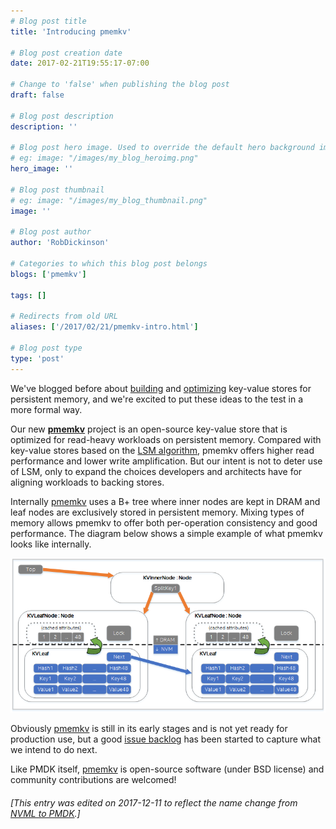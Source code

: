 ```yaml
---
# Blog post title
title: 'Introducing pmemkv'

# Blog post creation date
date: 2017-02-21T19:55:17-07:00

# Change to 'false' when publishing the blog post
draft: false

# Blog post description
description: ''

# Blog post hero image. Used to override the default hero background image.
# eg: image: "/images/my_blog_heroimg.png"
hero_image: ''

# Blog post thumbnail
# eg: image: "/images/my_blog_thumbnail.png"
image: ''

# Blog post author
author: 'RobDickinson'

# Categories to which this blog post belongs
blogs: ['pmemkv']

tags: []

# Redirects from old URL
aliases: ['/2017/02/21/pmemkv-intro.html']

# Blog post type
type: 'post'
---
```


We've blogged before about
[building](https://pmem.io/blog/2015/07/transactional-key-value-store-using-libpmemobj-diy) and
[optimizing](https://pmem.io/blog/2015/09/kv-store-improved-measured)
key-value stores for persistent memory, and we're excited to
put these ideas to the test in a more formal way.

Our new **[pmemkv](https://github.com/pmem/pmemkv)** project is
an open-source key-value store that is optimized
for read-heavy workloads on persistent memory.
Compared with key-value stores based on the
[LSM algorithm](https://en.wikipedia.org/wiki/Log-structured_merge-tree),
pmemkv offers higher read performance and lower write amplification.
But our intent is not to deter use of LSM, only to expand the choices
developers and architects have for aligning workloads to backing stores.

Internally [pmemkv](https://github.com/pmem/pmemkv) uses a B+ tree where
inner nodes are kept in DRAM and leaf nodes are exclusively stored in
persistent memory. Mixing types of memory allows pmemkv to offer both
per-operation consistency and good performance. The diagram below shows
a simple example of what pmemkv looks like internally.

![pmemkv internals](/images/posts/pmemkv1.png)

Obviously [pmemkv](https://github.com/pmem/pmemkv) is still in its early
stages and is not yet ready for production use, but a good
[issue backlog](https://github.com/pmem/pmemkv/issues)
has been started to capture what we intend to do next.

Like PMDK itself, [pmemkv](https://github.com/pmem/pmemkv) is
open-source software (under BSD license) and community contributions
are welcomed!

###### [This entry was edited on 2017-12-11 to reflect the name change from [NVML to PMDK](/blog/2017/12/NVML-is-now-PMDK).]
